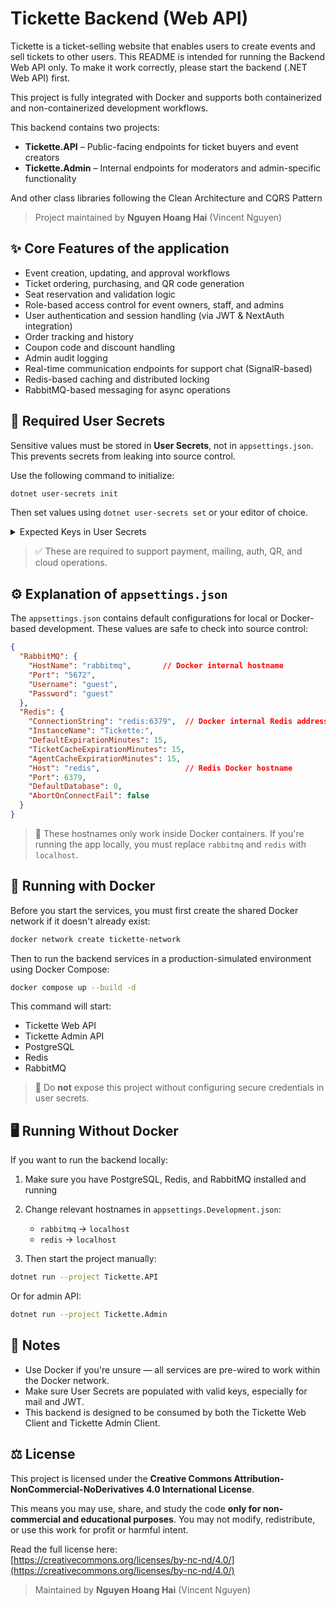 # Tickette Backend (Web API)

Tickette is a ticket-selling website that enables users to create events and sell tickets to other users. This README is intended for running the Backend Web API only. To make it work correctly, please start the backend (.NET Web API) first.

This project is fully integrated with Docker and supports both containerized and non-containerized development workflows.


This backend contains two projects:

* **Tickette.API** – Public-facing endpoints for ticket buyers and event creators
* **Tickette.Admin** – Internal endpoints for moderators and admin-specific functionality

And other class libraries following the Clean Architecture and CQRS Pattern

> Project maintained by **Nguyen Hoang Hai** (Vincent Nguyen)

## ✨ Core Features of the application

* Event creation, updating, and approval workflows
* Ticket ordering, purchasing, and QR code generation
* Seat reservation and validation logic
* Role-based access control for event owners, staff, and admins
* User authentication and session handling (via JWT & NextAuth integration)
* Order tracking and history
* Coupon code and discount handling
* Admin audit logging
* Real-time communication endpoints for support chat (SignalR-based)
* Redis-based caching and distributed locking
* RabbitMQ-based messaging for async operations

## 🔐 Required User Secrets

Sensitive values must be stored in **User Secrets**, not in `appsettings.json`. This prevents secrets from leaking into source control.

Use the following command to initialize:

```bash
dotnet user-secrets init
```

Then set values using `dotnet user-secrets set` or your editor of choice.

<details>
<summary>Expected Keys in User Secrets</summary>

```json
{
  "Stripe:SecretKey": "<used for processing ticket payments>",
  "QrCodeSecretKey": "<used to encrypt and validate QR check-in codes>",
  "Jwt:Key": "<used to sign and validate authentication tokens>",
  "Jwt:Issuer": "http://localhost:5031",
  "Jwt:Audience": "http://localhost:3000",
  "EmailSettings:UseTls": "True",
  "EmailSettings:UseSsl": "False",
  "EmailSettings:UnsubscribeSecretKey": "<used for unsubscribe links>",
  "EmailSettings:SmtpServer": "smtp.gmail.com",
  "EmailSettings:SmtpPort": "587",
  "EmailSettings:SenderPassword": "ldfb ifdy sqcf csco",
  "EmailSettings:SenderName": "Tickette",
  "EmailSettings:SenderEmail": "<from email address>",
  "EmailSettings:ClientUrl": "http://localhost:3000",
  "EmailSettings:BaseUrl": "http://localhost:5031",
  "AWS:SecretKey": "<AWS credentials>",
  "AWS:S3:BucketName": "<S3 bucket name>",
  "AWS:Region": "<AWS region>",
  "AWS:Profile": "<AWS CLI profile>",
  "AWS:AccessKey": "<AWS access key>"
}
```

</details>

> ✅ These are required to support payment, mailing, auth, QR, and cloud operations.

## ⚙️ Explanation of `appsettings.json`

The `appsettings.json` contains default configurations for local or Docker-based development. These values are safe to check into source control:

```json
{
  "RabbitMQ": {
    "HostName": "rabbitmq",       // Docker internal hostname
    "Port": "5672",
    "Username": "guest",
    "Password": "guest"
  },
  "Redis": {
    "ConnectionString": "redis:6379",  // Docker internal Redis address
    "InstanceName": "Tickette:",
    "DefaultExpirationMinutes": 15,
    "TicketCacheExpirationMinutes": 15,
    "AgentCacheExpirationMinutes": 15,
    "Host": "redis",                   // Redis Docker hostname
    "Port": 6379,
    "DefaultDatabase": 0,
    "AbortOnConnectFail": false
  }
}
```

> 📌 These hostnames only work inside Docker containers. If you're running the app locally, you must replace `rabbitmq` and `redis` with `localhost`.

## 🚀 Running with Docker

Before you start the services, you must first create the shared Docker network if it doesn't already exist:

```bash
docker network create tickette-network
```

Then to run the backend services in a production-simulated environment using Docker Compose:

```bash
docker compose up --build -d
```

This command will start:

* Tickette Web API
* Tickette Admin API
* PostgreSQL
* Redis
* RabbitMQ

> 🛑 Do **not** expose this project without configuring secure credentials in user secrets.

## 🖥️ Running Without Docker

If you want to run the backend locally:

1. Make sure you have PostgreSQL, Redis, and RabbitMQ installed and running
2. Change relevant hostnames in `appsettings.Development.json`:

   * `rabbitmq` → `localhost`
   * `redis` → `localhost`
3. Then start the project manually:

```bash
dotnet run --project Tickette.API
```

Or for admin API:

```bash
dotnet run --project Tickette.Admin
```

## 📌 Notes

* Use Docker if you're unsure — all services are pre-wired to work within the Docker network.
* Make sure User Secrets are populated with valid keys, especially for mail and JWT.
* This backend is designed to be consumed by both the Tickette Web Client and Tickette Admin Client.

## ⚖️ License

This project is licensed under the **Creative Commons Attribution-NonCommercial-NoDerivatives 4.0 International License**.

This means you may use, share, and study the code **only for non-commercial and educational purposes**. You may not modify, redistribute, or use this work for profit or harmful intent.

Read the full license here:  
[https://creativecommons.org/licenses/by-nc-nd/4.0/](https://creativecommons.org/licenses/by-nc-nd/4.0/)

> Maintained by **Nguyen Hoang Hai** (Vincent Nguyen)
